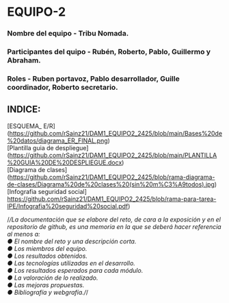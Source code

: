 # EQUIPO-2  
### Nombre del equipo - Tribu Nomada.  
### Participantes del quipo - Rubén, Roberto, Pablo, Guillermo y Abraham.  
### Roles - Ruben portavoz, Pablo desarrollador, Guille coordinador, Roberto secretario.  

## INDICE:  
[ESQUEMA_ E/R] (https://github.com/rSainz21/DAM1_EQUIPO2_2425/blob/main/Bases%20de%20datos/diagrama_ER_FINAL.png)  
[Plantilla guia de despliegue] (https://github.com/rSainz21/DAM1_EQUIPO2_2425/blob/main/PLANTILLA%20GUIA%20DE%20DESPLIEGUE.docx)  
[Diagrama de clases] (https://github.com/rSainz21/DAM1_EQUIPO2_2425/blob/rama-diagrama-de-clases/Diagrama%20de%20clases%20(sin%20m%C3%A9todos).jpg)  
[Infografia seguridad social] https://github.com/rSainz21/DAM1_EQUIPO2_2425/blob/rama-para-tarea-IPE/Infografia%20seguridad%20social.pdf)  

/*/La documentación que se elabore del reto, de cara a la exposición y en el repositorio de
github, es una memoria en la que se deberá hacer referencia al menos a:  
● El nombre del reto y una descripción corta.  
● Los miembros del equipo.  
● Los resultados obtenidos.  
● Las tecnologías utilizadas en el desarrollo.  
● Los resultados esperados para cada módulo.  
● La valoración de lo realizado.  
● Las mejoras propuestas.  
● Bibliografía y webgrafía./*/  

